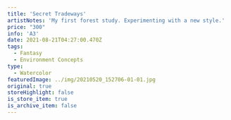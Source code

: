 ```yaml
---
title: 'Secret Tradeways'
artistNotes: 'My first forest study. Experimenting with a new style.'
price: "300"
info: 'A3'
date: 2021-08-21T04:27:00.470Z
tags:
  - Fantasy
  - Environment Concepts
type:
  - Watercolor
featuredImage: ../img/20210520_152706-01-01.jpg
original: true
storeHighlight: false
is_store_item: true
is_archive_item: false
---
```

